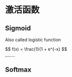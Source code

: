 # 激活函数



## Sigmoid

Also called logistic function


$$
f(x) = \frac{1}{1 + e^{-x}
$$


<img src="C:\Users\zhiyuyang4\Desktop\geogebra-export.svg" alt="geogebra-export" style="zoom: 25%;" />



## Softmax

